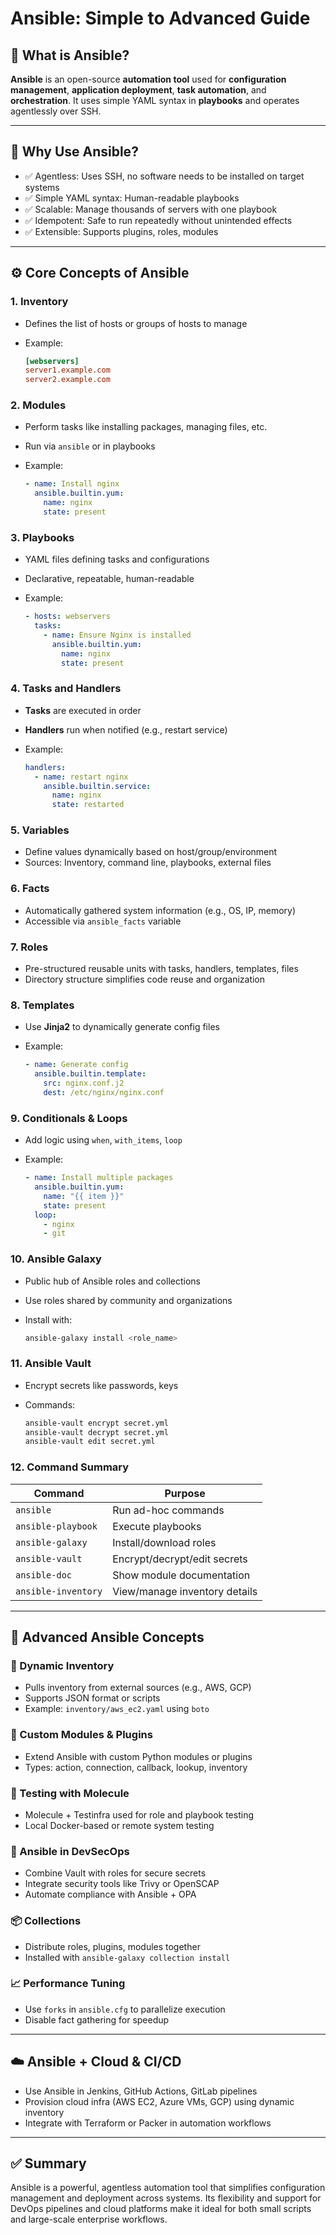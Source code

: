 # Ansible: Simple to Advanced Guide

## 🧰 What is Ansible?

**Ansible** is an open-source **automation tool** used for **configuration management**, **application deployment**, **task automation**, and **orchestration**. It uses simple YAML syntax in **playbooks** and operates agentlessly over SSH.

---

## 🧠 Why Use Ansible?

* ✅ Agentless: Uses SSH, no software needs to be installed on target systems
* ✅ Simple YAML syntax: Human-readable playbooks
* ✅ Scalable: Manage thousands of servers with one playbook
* ✅ Idempotent: Safe to run repeatedly without unintended effects
* ✅ Extensible: Supports plugins, roles, modules

---

## ⚙️ Core Concepts of Ansible

### 1. **Inventory**

* Defines the list of hosts or groups of hosts to manage
* Example:

  ```ini
  [webservers]
  server1.example.com
  server2.example.com
  ```

### 2. **Modules**

* Perform tasks like installing packages, managing files, etc.
* Run via `ansible` or in playbooks
* Example:

  ```yaml
  - name: Install nginx
    ansible.builtin.yum:
      name: nginx
      state: present
  ```

### 3. **Playbooks**

* YAML files defining tasks and configurations
* Declarative, repeatable, human-readable
* Example:

  ```yaml
  - hosts: webservers
    tasks:
      - name: Ensure Nginx is installed
        ansible.builtin.yum:
          name: nginx
          state: present
  ```

### 4. **Tasks and Handlers**

* **Tasks** are executed in order
* **Handlers** run when notified (e.g., restart service)
* Example:

  ```yaml
  handlers:
    - name: restart nginx
      ansible.builtin.service:
        name: nginx
        state: restarted
  ```

### 5. **Variables**

* Define values dynamically based on host/group/environment
* Sources: Inventory, command line, playbooks, external files

### 6. **Facts**

* Automatically gathered system information (e.g., OS, IP, memory)
* Accessible via `ansible_facts` variable

### 7. **Roles**

* Pre-structured reusable units with tasks, handlers, templates, files
* Directory structure simplifies code reuse and organization

### 8. **Templates**

* Use **Jinja2** to dynamically generate config files
* Example:

  ```yaml
  - name: Generate config
    ansible.builtin.template:
      src: nginx.conf.j2
      dest: /etc/nginx/nginx.conf
  ```

### 9. **Conditionals & Loops**

* Add logic using `when`, `with_items`, `loop`
* Example:

  ```yaml
  - name: Install multiple packages
    ansible.builtin.yum:
      name: "{{ item }}"
      state: present
    loop:
      - nginx
      - git
  ```

### 10. **Ansible Galaxy**

* Public hub of Ansible roles and collections
* Use roles shared by community and organizations
* Install with:

  ```sh
  ansible-galaxy install <role_name>
  ```

### 11. **Ansible Vault**

* Encrypt secrets like passwords, keys
* Commands:

  ```sh
  ansible-vault encrypt secret.yml
  ansible-vault decrypt secret.yml
  ansible-vault edit secret.yml
  ```

### 12. **Command Summary**

| Command             | Purpose                       |
| ------------------- | ----------------------------- |
| `ansible`           | Run ad-hoc commands           |
| `ansible-playbook`  | Execute playbooks             |
| `ansible-galaxy`    | Install/download roles        |
| `ansible-vault`     | Encrypt/decrypt/edit secrets  |
| `ansible-doc`       | Show module documentation     |
| `ansible-inventory` | View/manage inventory details |

---

## 🚀 Advanced Ansible Concepts

### 🔀 Dynamic Inventory

* Pulls inventory from external sources (e.g., AWS, GCP)
* Supports JSON format or scripts
* Example: `inventory/aws_ec2.yaml` using `boto`

### 🔧 Custom Modules & Plugins

* Extend Ansible with custom Python modules or plugins
* Types: action, connection, callback, lookup, inventory

### 🧪 Testing with Molecule

* Molecule + Testinfra used for role and playbook testing
* Local Docker-based or remote system testing

### 🔐 Ansible in DevSecOps

* Combine Vault with roles for secure secrets
* Integrate security tools like Trivy or OpenSCAP
* Automate compliance with Ansible + OPA

### 📦 Collections

* Distribute roles, plugins, modules together
* Installed with `ansible-galaxy collection install`

### 📈 Performance Tuning

* Use `forks` in `ansible.cfg` to parallelize execution
* Disable fact gathering for speedup

---

## ☁️ Ansible + Cloud & CI/CD

* Use Ansible in Jenkins, GitHub Actions, GitLab pipelines
* Provision cloud infra (AWS EC2, Azure VMs, GCP) using dynamic inventory
* Integrate with Terraform or Packer in automation workflows

---

## ✅ Summary

Ansible is a powerful, agentless automation tool that simplifies configuration management and deployment across systems. Its flexibility and support for DevOps pipelines and cloud platforms make it ideal for both small scripts and large-scale enterprise workflows.

